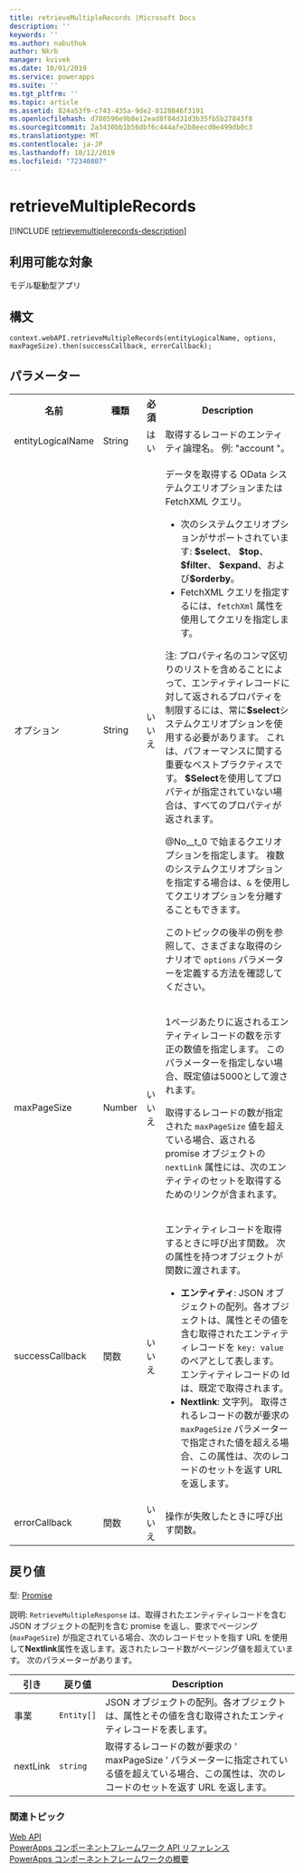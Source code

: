 ```yaml
---
title: retrieveMultipleRecords |Microsoft Docs
description: ''
keywords: ''
ms.author: nabuthuk
author: Nkrb
manager: kvivek
ms.date: 10/01/2019
ms.service: powerapps
ms.suite: ''
ms.tgt_pltfrm: ''
ms.topic: article
ms.assetid: 824a53f9-c743-435a-9de2-8128846f3191
ms.openlocfilehash: d708596e9b8e12ead8f84d31d3b35fb5b27843f8
ms.sourcegitcommit: 2a3430bb1b56dbf6c444afe2b8eecd0e499db0c3
ms.translationtype: MT
ms.contentlocale: ja-JP
ms.lasthandoff: 10/12/2019
ms.locfileid: "72340807"
---
```

# <a name="retrievemultiplerecords"></a>retrieveMultipleRecords

[!INCLUDE [retrievemultiplerecords-description](includes/retrievemultiplerecords-description.md)]

## <a name="available-for"></a>利用可能な対象 

モデル駆動型アプリ

## <a name="syntax"></a>構文

`context.webAPI.retrieveMultipleRecords(entityLogicalName, options, maxPageSize).then(successCallback, errorCallback);`

## <a name="parameters"></a>パラメーター

<table style="width:100%">
<tr>
<th>名前</th>
<th>種類</th>
<th>必須</th>
<th>Description</th>
</tr>
<tr>
<td>entityLogicalName</td>
<td>String</td>
<td>はい</td>
<td>取得するレコードのエンティティ論理名。 例: &quot;account &quot;。</td>
</tr>
<tr>
<td>オプション</td>
<td>String</td>
<td>いいえ</td>
<td><p>データを取得する OData システムクエリオプションまたは FetchXML クエリ。 </p> 
<ul>
<li>次のシステムクエリオプションがサポートされています: <b>$select</b>、 <b>$top</b>、 <b>$filter</b>、 <b>$expand</b>、および<b>$orderby</b>。</li>
<li>FetchXML クエリを指定するには、<code>fetchXml</code> 属性を使用してクエリを指定します。</li>
</ul>
<p>注: プロパティ名のコンマ区切りのリストを含めることによって、エンティティレコードに対して返されるプロパティを制限するには、常に<b>$select</b>システムクエリオプションを使用する必要があります。 これは、パフォーマンスに関する重要なベストプラクティスです。 <b>$Select</b>を使用してプロパティが指定されていない場合は、すべてのプロパティが返されます。</li>
<p>@No__t_0 で始まるクエリオプションを指定します。 複数のシステムクエリオプションを指定する場合は、<code>&amp;</code> を使用してクエリオプションを分離することもできます。
<p>このトピックの後半の例を参照して、さまざまな取得のシナリオで <code>options</code> パラメーターを定義する方法を確認してください。</td>
</tr>
<tr>
<td>maxPageSize</td>
<td>Number</td>
<td>いいえ</td>
<td><p>1ページあたりに返されるエンティティレコードの数を示す正の数値を指定します。 このパラメーターを指定しない場合、既定値は5000として渡されます。</p>
<p>取得するレコードの数が指定された <code>maxPageSize</code> 値を超えている場合、返される promise オブジェクトの <code>nextLink</code> 属性には、次のエンティティのセットを取得するためのリンクが含まれます。 </td>
</tr>
<tr>
<td>successCallback</td>
<td>関数</td>
<td>いいえ</td>
<td><p>エンティティレコードを取得するときに呼び出す関数。 次の属性を持つオブジェクトが関数に渡されます。</p>
<ul>
<li><b>エンティティ</b>: JSON オブジェクトの配列。各オブジェクトは、属性とその値を含む取得されたエンティティレコードを <code>key: value</code> のペアとして表します。 エンティティレコードの Id は、既定で取得されます。</li>
<li><b>Nextlink</b>: 文字列。 取得されるレコードの数が要求の <code>maxPageSize</code> パラメーターで指定された値を超える場合、この属性は、次のレコードのセットを返す URL を返します。</li>
</ul>
</td>
</tr>
<tr>
<td>errorCallback</td>
<td>関数</td>
<td>いいえ</td>
<td>操作が失敗したときに呼び出す関数。</td>
</tr>
</table>

## <a name="return-value"></a>戻り値

型: [Promise](https://developer.mozilla.org/docs/Web/JavaScript/reference/Global_Objects/Promise) <RetrieveMultipleResponse>

説明: `RetrieveMultipleResponse` は、取得されたエンティティレコードを含む JSON オブジェクトの配列を含む promise を返し、要求でページング (`maxPageSize`) が指定されている場合、次のレコードセットを指す URL を使用して**Nextlink**属性を返します。返されたレコード数がページング値を超えています。 次のパラメーターがあります。

|引き|戻り値|Description|
|----|------|-------|
|事業|`Entity[]`|JSON オブジェクトの配列。各オブジェクトは、属性とその値を含む取得されたエンティティレコードを表します。|
|nextLink|`string`|取得するレコードの数が要求の ' maxPageSize ' パラメーターに指定されている値を超えている場合、この属性は、次のレコードのセットを返す URL を返します。|


### <a name="related-topics"></a>関連トピック

[Web API](../webapi.md)<br/>
[PowerApps コンポーネントフレームワーク API リファレンス](../../reference/index.md)<br/>
[PowerApps コンポーネントフレームワークの概要](../../overview.md)